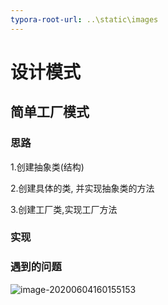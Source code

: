 ```yaml
---
typora-root-url: ..\static\images
---
```


# 设计模式

##  简单工厂模式

 ### 思路

1.创建抽象类(结构)

2.创建具体的类, 并实现抽象类的方法

3.创建工厂类,实现工厂方法



### 实现



### 遇到的问题

![image-20200604160155153](/image-20200604160155153.png)
